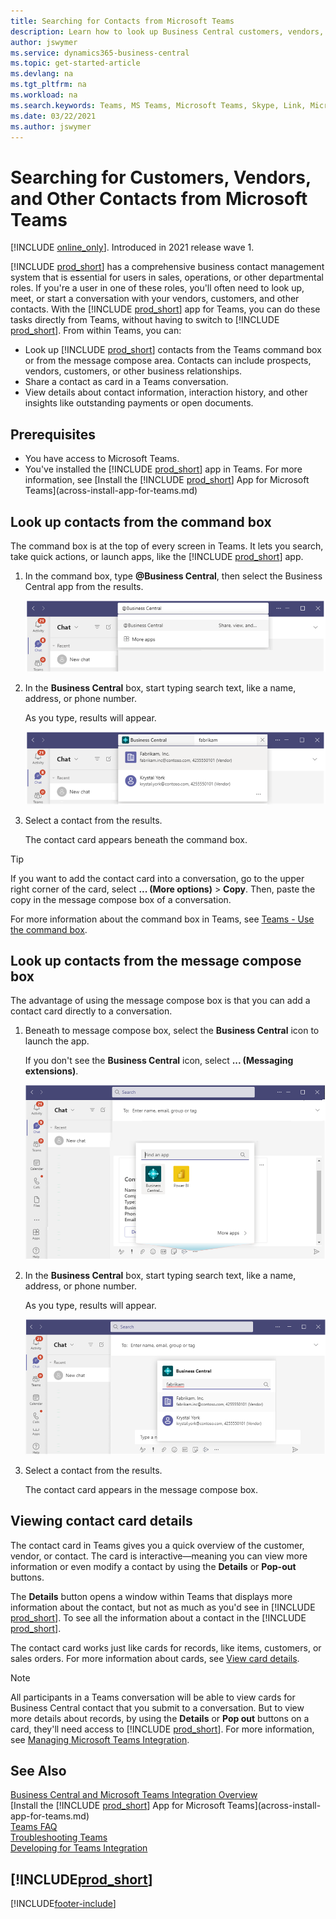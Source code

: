 ```yaml
---
title: Searching for Contacts from Microsoft Teams 
description: Learn how to look up Business Central customers, vendors, and other contacts from Microsoft Teams.
author: jswymer
ms.service: dynamics365-business-central
ms.topic: get-started-article
ms.devlang: na
ms.tgt_pltfrm: na
ms.workload: na
ms.search.keywords: Teams, MS Teams, Microsoft Teams, Skype, Link, Microsoft 365, contacts, search, messaging extensions
ms.date: 03/22/2021
ms.author: jswymer
---
```


# Searching for Customers, Vendors, and Other Contacts from Microsoft Teams

[!INCLUDE [online_only](includes/online_only.md)]. Introduced in 2021 release wave 1.

[!INCLUDE [prod_short](includes/prod_short.md)] has a comprehensive business contact management system that is essential for users in sales, operations, or other departmental roles. If you're a user in one of these roles, you'll often need to look up, meet, or start a conversation with your vendors, customers, and other contacts. With the [!INCLUDE [prod_short](includes/prod_short.md)] app for Teams, you can do these tasks directly from Teams, without having to switch to [!INCLUDE [prod_short](includes/prod_short.md)]. From within Teams, you can:

- Look up [!INCLUDE [prod_short](includes/prod_short.md)] contacts from the Teams command box or from the message compose area. Contacts can include prospects, vendors, customers, or other business relationships.
- Share a contact as card in a Teams conversation.
- View details about contact information, interaction history, and other insights like outstanding payments or open documents.

## Prerequisites

- You have access to Microsoft Teams.
- You've installed the [!INCLUDE [prod_short](includes/prod_short.md)] app in Teams. For more information, see [Install the [!INCLUDE [prod_short](includes/prod_short.md)] App for Microsoft Teams](across-install-app-for-teams.md)

## Look up contacts from the command box

The command box is at the top of every screen in Teams. It lets you search, take quick actions, or launch apps, like the [!INCLUDE [prod_short](includes/prod_short.md)] app.

1. In the command box, type **@Business Central**, then select the Business Central app from the results.

    ![Open Business Central app  to search for contacts from command box](media/teams-contacts-command-1.png)

2. In the **Business Central** box, start typing search text, like a name, address, or phone number.

    As you type, results will appear.

    ![Search Business Central contacts from command box in Teams](media/teams-contacts-command-2.png)
3. Select a contact from the results.

    The contact card appears beneath the command box.

> [!TIP]
> If you want to add the contact card into a conversation, go to the upper right corner of the card, select **... (More options)** > **Copy**. Then, paste the copy in the message compose box of a conversation.  

For more information about the command box in Teams, see [Teams - Use the command box](https://support.microsoft.com/en-us/office/use-the-command-box-13c4e429-7324-4886-b377-5dbed539193b).

## Look up contacts from the message compose box

The advantage of using the message compose box is that you can add a contact card directly to a conversation.

1. Beneath to message compose box, select the **Business Central** icon to launch the app.

    If you don't see the **Business Central** icon, select **... (Messaging extensions)**.

    ![Open Business Central app to search for contacts from message box](media/teams-contacts-message-box.png)

2. In the **Business Central** box, start typing search text, like a name, address, or phone number.

    As you type, results will appear.

    ![Search for Business Central contacts from message box](media/teams-contacts-5.png)
3. Select a contact from the results.

    The contact card appears in the message compose box.

## Viewing contact card details

The contact card in Teams gives you a quick overview of the customer, vendor, or contact. The card is interactive&mdash;meaning you can view more information or even modify a contact by using the **Details** or **Pop-out** buttons.

The **Details** button opens a window within Teams that displays more information about the contact, but not as much as you'd see in [!INCLUDE [prod_short](includes/prod_short.md)]. To see all the information about a contact in the [!INCLUDE [prod_short](includes/prod_short.md)].

The contact card works just like cards for records, like items, customers, or sales orders. For more information about cards, see [View card details](across-working-with-teams.md#view-card-details).

> [!NOTE]
> All participants in a Teams conversation will be able to view cards for Business Central contact that you submit to a conversation. But to view more details about records, by using the **Details** or **Pop out** buttons on a card, they'll need access to [!INCLUDE [prod_short](includes/prod_short.md)]. For more information, see [Managing Microsoft Teams Integration](admin-teams-integration.md#minimum-requirements-1).

## See Also

[Business Central and Microsoft Teams Integration Overview](across-teams-overview.md)  
[Install the [!INCLUDE [prod_short](includes/prod_short.md)] App for Microsoft Teams](across-install-app-for-teams.md)  
[Teams FAQ](teams-faq.md)  
[Troubleshooting Teams](admin-teams-troubleshooting.md)  
[Developing for Teams Integration](/dynamics365/business-central/dev-itpro/developer/devenv-develop-for-teams)  

## [!INCLUDE[prod_short](includes/free_trial_md.md)]  


[!INCLUDE[footer-include](includes/footer-banner.md)]